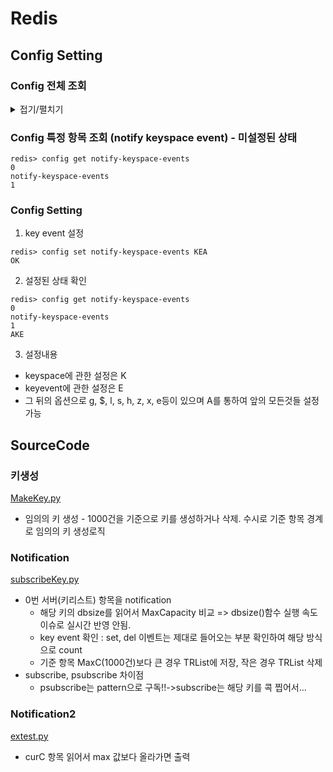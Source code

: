 # Redis 

## Config Setting
### Config 전체 조회
<details>
  <summary>접기/펼치기</summary>
  <div markdown="1"> 
   
```
redis> config get *
rdbchecksum
yes
daemonize
no
io-threads-do-reads
no
lua-replicate-commands
yes
always-show-logo
no
protected-mode
yes
rdbcompression
yes
rdb-del-sync-files
no
activerehashing
yes
stop-writes-on-bgsave-error
yes
set-proc-title
yes
dynamic-hz
yes
lazyfree-lazy-eviction
no
lazyfree-lazy-expire
no
lazyfree-lazy-server-del
no
lazyfree-lazy-user-del
no
lazyfree-lazy-user-flush
no
repl-disable-tcp-nodelay
no
repl-diskless-sync
no
gopher-enabled
no
aof-rewrite-incremental-fsync
yes
no-appendfsync-on-rewrite
no
cluster-require-full-coverage
yes
rdb-save-incremental-fsync
yes
aof-load-truncated
yes
aof-use-rdb-preamble
yes
cluster-replica-no-failover
no
cluster-slave-no-failover
no
replica-lazy-flush
no
slave-lazy-flush
no
replica-serve-stale-data
yes
slave-serve-stale-data
yes
replica-read-only
yes
slave-read-only
yes
...
...
save
3600 1 300 100 60 10000
client-output-buffer-limit
normal 0 0 0 slave 268435456 67108864 60 pubsub 33554432 8388608 60
unixsocketperm
0
slaveof

notify-keyspace-events

bind

oom-score-adj-values
0 200 800
```
</div>
</details>

### Config 특정 항목 조회 (notify keyspace event) - 미설정된 상태
```
redis> config get notify-keyspace-events
0
notify-keyspace-events
1
```

### Config Setting
1. key event 설정
```
redis> config set notify-keyspace-events KEA
OK
```
2. 설정된 상태 확인
```
redis> config get notify-keyspace-events
0
notify-keyspace-events
1
AKE
```
3. 설정내용
  - keyspace에 관한 설정은 K<br>
  - keyevent에 관한 설정은 E<br>
  - 그 뒤의 옵션으로 g, $, l, s, h, z, x, e등이 있으며 A를 통하여 앞의 모든것들 설정가능

## SourceCode
### 키생성
[MakeKey.py](https://github.com/korn4626/redis/blob/main/KeyEvent/MakeKey.py)
* 임의의 키 생성 - 1000건을 기준으로 키를 생성하거나 삭제. 수시로 기준 항목 경계로 임의의 키 생성로직

### Notification
[subscribeKey.py](https://github.com/korn4626/redis/blob/main/KeyEvent/subscribeKey.py)
* 0번 서버(키리스트) 항목을 notification
  * 해당 키의 dbsize를 읽어서 MaxCapacity 비교 => dbsize()함수 실행 속도 이슈로 실시간 반영 안됨. 
  * key event 확인 : set, del 이벤트는 제대로 들어오는 부분 확인하여 해당 방식으로 count
  * 기준 항목 MaxC(1000건)보다 큰 경우 TRList에 저장, 작은 경우 TRList 삭제
* subscribe, psubscribe 차이점
  * psubscribe는 pattern으로 구독!!->subscribe는 해당 키를 콕 찝어서...
 
### Notification2
[extest.py](https://github.com/korn4626/redis/blob/main/KeyEvent/extest.py)
* curC 항목 읽어서 max 값보다 올라가면 출력
